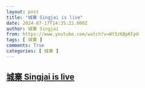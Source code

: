 ```yaml
---
layout: post
title: "城寨 Singjai is live"
date: 2024-07-17T14:35:22.000Z
author: 城寨 Singjai
from: https://www.youtube.com/watch?v=WY3zKBpKFpU
tags: [ 城寨 ]
comments: True
categories: [ 城寨 ]
---
```

<!--1721226922000-->
[城寨 Singjai is live](https://www.youtube.com/watch?v=WY3zKBpKFpU)
------

<div>

</div>
